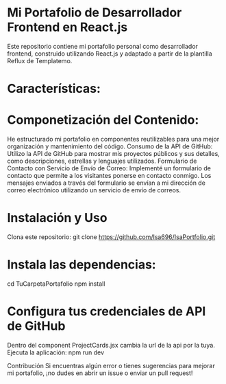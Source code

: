 # Mi Portafolio de Desarrollador Frontend en React.js

Este repositorio contiene mi portafolio personal como desarrollador frontend, construido utilizando React.js y adaptado a partir de la plantilla Reflux de Templatemo.

# Características:
# Componetización del Contenido:

He estructurado mi portafolio en componentes reutilizables para una mejor organización y mantenimiento del código.
Consumo de la API de GitHub: Utilizo la API de GitHub para mostrar mis proyectos públicos y sus detalles, como descripciones, estrellas y lenguajes utilizados.
Formulario de Contacto con Servicio de Envío de Correo: Implementé un formulario de contacto que permite a los visitantes ponerse en contacto conmigo. Los mensajes enviados a través del formulario se envían a mi dirección de correo electrónico utilizando un servicio de envío de correos.

# Instalación y Uso
Clona este repositorio:
git clone https://github.com/Isa696/IsaPortfolio.git

# Instala las dependencias:
cd TuCarpetaPortafolio
npm install

# Configura tus credenciales de API de GitHub
Dentro del component ProjectCards.jsx cambia la url de la api por la tuya.
Ejecuta la aplicación:
npm run dev

Contribución
Si encuentras algún error o tienes sugerencias para mejorar mi portafolio, ¡no dudes en abrir un issue o enviar un pull request!
